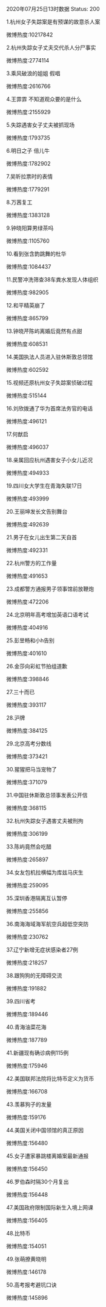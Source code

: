 2020年07月25日13时数据
Status: 200

1.杭州女子失踪案是有预谋的故意杀人案

微博热度:10217842

2.杭州失踪女子丈夫交代杀人分尸事实

微博热度:2774114

3.乘风破浪的姐姐 假唱

微博热度:2616766

4.王霏霏 不知道观众要的是什么

微博热度:2155929

5.失踪遇害女子丈夫被抓现场

微博热度:1793735

6.明日之子 倍儿牛

微博热度:1782902

7.吴昕拉票时的表情

微博热度:1779291

8.万茜复工

微博热度:1383128

9.钟晓阳算男绿茶吗

微博热度:1105760

10.看到张含韵跳舞的杜华

微博热度:1084437

11.民警冲洗筛查38车粪水发现人体组织

微博热度:982905

12.和平精英崩了

微博热度:865799

13.钟晓芹陈屿离婚后竟然有点甜

微博热度:608531

14.美国执法人员进入驻休斯敦总领馆

微博热度:602592

15.视频还原杭州女子失踪案侦破过程

微博热度:515144

16.刘欣拨通了华为首席法务官的电话

微博热度:496121

17.何猷启

微博热度:496037

18.亲属回应杭州遇害女子小女儿近况

微博热度:494933

19.四川女大学生在青海失联17日

微博热度:493999

20.王丽坤发长文告别舞台

微博热度:492639

21.男子在女儿出生第二天自首

微博热度:492331

22.杭州警方的工作量

微博热度:491653

23.成都警方通报男子领事馆前放鞭炮

微博热度:472206

24.北京明年高考增加英语口语考试

微博热度:404916

25.彭昱畅和小h告别

微博热度:401610

26.金莎向彩虹节拍组道歉

微博热度:398846

27.三十而已

微博热度:393117

28.沪牌

微博热度:384125

29.北京高考分数线

微博热度:373421

30.猩猩把马当宠物了

微博热度:371079

31.中国驻休斯敦总领事发表公开信

微博热度:368115

32.杭州失踪女子遇害丈夫被刑拘

微博热度:306199

33.陈屿竟然会吃醋

微博热度:265897

34.女友包机拉横幅为库兹马庆生

微博热度:259095

35.深圳香港隔离互认暂停

微博热度:255856

36.南海海域海军航空兵超低空突防

微博热度:230762

37.辽宁新增无症状感染者27例

微博热度:218257

38.跟狗狗的无障碍交流

微博热度:191882

39.四川省考

微博热度:189446

40.青海油菜花海

微博热度:187789

41.新疆现有确诊病例115例

微博热度:175946

42.美国联邦法院将比特币定义为货币

微博热度:166708

43.羡慕狗子的发量

微博热度:159176

44.美国关闭中国领馆的真正原因

微博热度:156480

45.女子遭家暴跳楼离婚案最新通报

微博热度:156450

46.罗伯森时隔30个月复出

微博热度:156448

47.美国政府限制国际新生入境上网课

微博热度:156405

48.比特币

微博热度:154051

49.张萌撩黄晓明

微博热度:146178

50.高考报考避坑口诀

微博热度:145896

